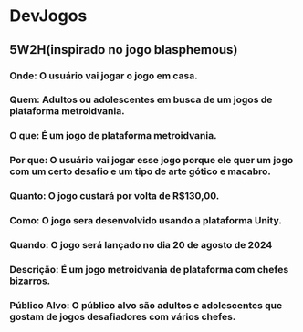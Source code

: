 # DevJogos

## 5W2H(inspirado no jogo blasphemous)

### Onde: O usuário vai jogar o jogo em casa.
### Quem: Adultos ou adolescentes em busca de um jogos de plataforma metroidvania.
### O que: É um jogo de plataforma metroidvania.
### Por que: O usuário vai jogar esse jogo porque ele quer um jogo com um certo desafio e um tipo de arte gótico e macabro.
### Quanto: O jogo custará por volta de R$130,00.
### Como: O jogo sera desenvolvido usando a plataforma Unity.
### Quando: O jogo será lançado no dia 20 de agosto de 2024

### Descrição: É um jogo metroidvania de plataforma com chefes bizarros.
### Público Alvo: O público alvo são adultos e adolescentes que gostam de jogos desafiadores com vários chefes.


